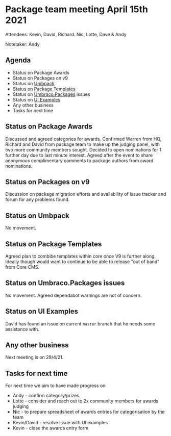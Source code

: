 # Package team meeting April 15th 2021

Attendees: Kevin, David, Richard. Nic, Lotte, Dave & Andy

Notetaker: Andy

## Agenda

- Status on Package Awards
- Status on Packages on v9
- Status on [Umbpack](https://github.com/umbraco/UmbPack)
- Status on [Package Templates](https://github.com/umbraco/Package.Templates)
- Status on [Umbraco.Packages](https://github.com/umbraco/Umbraco.Packages) issues
- Status on [UI Examples](https://github.com/umbraco/UI-Examples)
- Any other business
- Tasks for next time

## Status on Package Awards
Discussed and agreed categories for awards.
Confirmed Warren from HQ, Richard and David from package team to make up the judging panel, with two more community members sought.
Decided to open nominations for 1 further day due to last minute interest.
Agreed after the event to share anonymous complimentary comments to package authors from award nominations.

## Status on Packages on v9
Discussion on package migration efforts and availability of issue tracker and forum for any problems found.  

## Status on Umbpack
No movement.

## Status on Package Templates
Agreed plan to combibe templates within core once V9 is further along.  Ideally though would want to continue to be able to release "out of band" from Core CMS.

## Status on Umbraco.Packages issues
No movement. Agreed dependabot warnings are not of concern.

## Status on UI Examples
David has found an issue on current `master` branch that he needs some assistance with.

## Any other business
Next meeting is on 29/4/21.

## Tasks for next time

For next time we aim to have made progress on:

* Andy - confirm category/prizes
* Lotte - consider and reach out to 2x community members for awards judging
* Nic - to prepare spreadsheet of awards entries for categorisation by the team
* Kevin/David - resolve issue with UI examples
* Kevin - close the awards entry form
